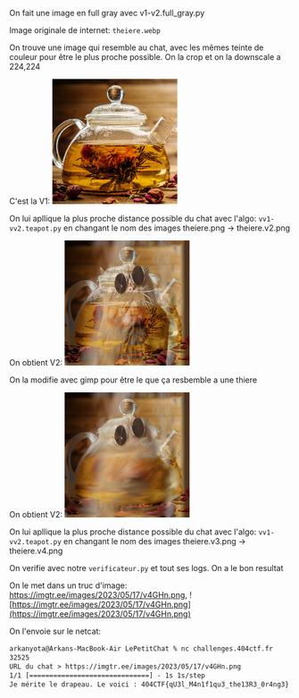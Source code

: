 On fait une image en full gray avec v1-v2.full_gray.py

Image originale de internet: `theiere.webp`

On trouve une image qui resemble au chat, avec les mêmes teinte de couleur pour être le plus proche possible. On la crop et on la downscale a 224,224


C'est la V1:
![V1](./theiere.png)

On lui apllique la plus proche distance possible du chat avec l'algo: `vv1-vv2.teapot.py` en changant le nom des images theiere.png -> theiere.v2.png

On obtient V2:
![V2](./theiere.v2.png) 

On la modifie avec gimp pour être le que ça resbemble a une thiere

On obtient V2:
![V3](./theiere.v3.png) 



On lui apllique la plus proche distance possible du chat avec l'algo: `vv1-vv2.teapot.py` en changant le nom des images theiere.v3.png -> theiere.v4.png


On verifie avec notre `verificateur.py` et tout ses logs.
On a le bon resultat

On le met dans un truc d'image: https://imgtr.ee/images/2023/05/17/v4GHn.png, ![https://imgtr.ee/images/2023/05/17/v4GHn.png](https://imgtr.ee/images/2023/05/17/v4GHn.png)

On l'envoie sur le netcat:


```
arkanyota@Arkans-MacBook-Air LePetitChat % nc challenges.404ctf.fr 32525
URL du chat > https://imgtr.ee/images/2023/05/17/v4GHn.png
1/1 [==============================] - 1s 1s/step
Je mérite le drapeau. Le voici : 404CTF{qU3l_M4n1f1qu3_the13R3_0r4ng3}
```
